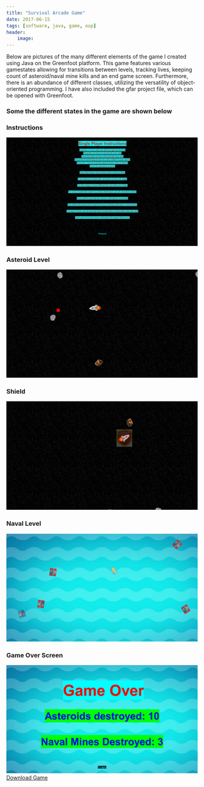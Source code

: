 ```yaml
---
title: "Survival Arcade Game"
date: 2017-06-15
tags: [software, java, game, oop]
header:
    image:
---
```


<html>
<head>
<link rel="stylesheet" type="text/css" href="/assets/css/style_game.css">
</head>
<body>
<div id= "main_style">
  <p> Below are pictures of the many different elements of the game I created using Java on the Greenfoot platform.
      This game features various gamestates allowing for transitions between levels, tracking lives, keeping count of
      asteroid/naval mine kills and an end game screen. Furthermore, there is an abundance of different classes, utilizing
      the versatility of object-oriented programming.  I have also included the gfar project file, which can be opened
      with Greenfoot. </p>
  <h3> Some the different states in the game are shown below</h3>
  <h3> Instructions </h3> 
  <img src="/images/greenfootInstructions.png" alt="Instructions">
  <br/>
  <h3> Asteroid Level </h3> 
  <img src="/images/greenfootAsteroidLvl.png" alt="Asteroid Level">
  <br/>
  <h3> Shield </h3>
  <img src="/images/greenfootShield.png" alt="Shield"> 
  <br/>
  <h3> Naval Level </h3>
  <img src="/images/greenfootNavalLvl.png" alt="Naval Level">
  <br/>
  <h3> Game Over Screen </h3>
  <img src="/images/greenfootGameOver.png" alt="Game Over">
</div>
<div id="extra">
  <a href="/SurvivalGame.gfar/" download>Download Game</a>
</div>
</body>
</html>